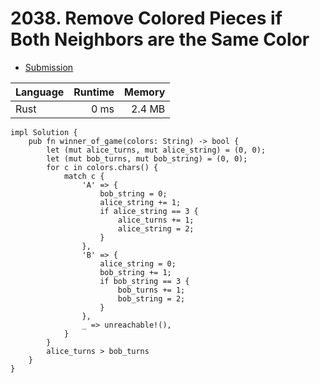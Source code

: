 # 2038. Remove Colored Pieces if Both Neighbors are the Same Color
- [Submission](https://leetcode.com/submissions/detail/1064729535/)

| Language | Runtime | Memory |
| :-       |       -:|      -:|
| Rust | 0 ms | 2.4 MB |
```
impl Solution {
    pub fn winner_of_game(colors: String) -> bool {
        let (mut alice_turns, mut alice_string) = (0, 0);
        let (mut bob_turns, mut bob_string) = (0, 0);
        for c in colors.chars() {
            match c {
                'A' => {
                    bob_string = 0;
                    alice_string += 1;
                    if alice_string == 3 {
                        alice_turns += 1;
                        alice_string = 2;
                    }
                },
                'B' => {
                    alice_string = 0;
                    bob_string += 1;
                    if bob_string == 3 {
                        bob_turns += 1;
                        bob_string = 2;
                    }
                },
                _ => unreachable!(),
            }
        }     
        alice_turns > bob_turns
    }
}
```
